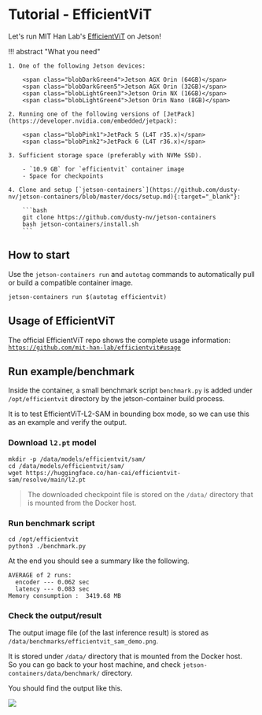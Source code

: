 # Tutorial - EfficientViT

Let's run MIT Han Lab's [EfficientViT](https://github.com/mit-han-lab/efficientvit) on Jetson!

!!! abstract "What you need"

    1. One of the following Jetson devices:

        <span class="blobDarkGreen4">Jetson AGX Orin (64GB)</span>
        <span class="blobDarkGreen5">Jetson AGX Orin (32GB)</span>
        <span class="blobLightGreen3">Jetson Orin NX (16GB)</span>
        <span class="blobLightGreen4">Jetson Orin Nano (8GB)</span>

    2. Running one of the following versions of [JetPack](https://developer.nvidia.com/embedded/jetpack):

        <span class="blobPink1">JetPack 5 (L4T r35.x)</span>
        <span class="blobPink2">JetPack 6 (L4T r36.x)</span>
	   
    3. Sufficient storage space (preferably with NVMe SSD).

        - `10.9 GB` for `efficientvit` container image
        - Space for checkpoints
	   
    4. Clone and setup [`jetson-containers`](https://github.com/dusty-nv/jetson-containers/blob/master/docs/setup.md){:target="_blank"}:
    
		```bash
		git clone https://github.com/dusty-nv/jetson-containers
		bash jetson-containers/install.sh
		``` 

## How to start

Use the `jetson-containers run` and `autotag` commands to automatically pull or build a compatible container image.

```
jetson-containers run $(autotag efficientvit)
```

## Usage of EfficientViT

The official EfficientViT repo shows the complete usage information: [`https://github.com/mit-han-lab/efficientvit#usage`](https://github.com/mit-han-lab/efficientvit#usage)

## Run example/benchmark

Inside the container, a small benchmark script `benchmark.py` is added under `/opt/efficientvit` directory by the jetson-container build process.

It is to test EfficientViT-L2-SAM in bounding box mode, so we can use this as an example and verify the output.

### Download `l2.pt` model

```
mkdir -p /data/models/efficientvit/sam/
cd /data/models/efficientvit/sam/
wget https://huggingface.co/han-cai/efficientvit-sam/resolve/main/l2.pt
```

> The downloaded checkpoint file is stored on the `/data/` directory that is mounted from the Docker host.

### Run benchmark script

```
cd /opt/efficientvit
python3 ./benchmark.py
```

At the end you should see a summary like the following.

```
AVERAGE of 2 runs:
  encoder --- 0.062 sec
  latency --- 0.083 sec
Memory consumption :  3419.68 MB
```

### Check the output/result

The output image file (of the last inference result) is stored as `/data/benchmarks/efficientvit_sam_demo.png`.

It is stored under `/data/` directory that is mounted from the Docker host.<br>
So you can go back to your host machine, and check `jetson-containers/data/benchmark/` directory.

You should find the output like this.

![](../images/efficientvit_sam_demo.png)
